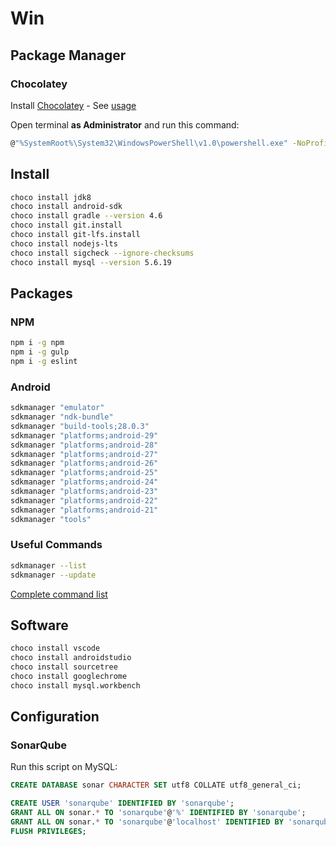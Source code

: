 # Win

## Package Manager

### Chocolatey

Install [Chocolatey](https://chocolatey.org/) - See [usage](https://chocolatey.org/docs/commandslist)

Open terminal **as Administrator** and run this command:

```bash
@"%SystemRoot%\System32\WindowsPowerShell\v1.0\powershell.exe" -NoProfile -InputFormat None -ExecutionPolicy Bypass -Command "iex ((New-Object System.Net.WebClient).DownloadString('https://chocolatey.org/install.ps1'))" && SET "PATH=%PATH%;%ALLUSERSPROFILE%\chocolatey\bin"
```

## Install

```bash
choco install jdk8
choco install android-sdk
choco install gradle --version 4.6
choco install git.install
choco install git-lfs.install
choco install nodejs-lts
choco install sigcheck --ignore-checksums
choco install mysql --version 5.6.19
```

## Packages

### NPM

```bash
npm i -g npm
npm i -g gulp
npm i -g eslint
```

### Android

```bash
sdkmanager "emulator"
sdkmanager "ndk-bundle"
sdkmanager "build-tools;28.0.3"
sdkmanager "platforms;android-29"
sdkmanager "platforms;android-28"
sdkmanager "platforms;android-27"
sdkmanager "platforms;android-26"
sdkmanager "platforms;android-25"
sdkmanager "platforms;android-24"
sdkmanager "platforms;android-23"
sdkmanager "platforms;android-22"
sdkmanager "platforms;android-21"
sdkmanager "tools"
```

### Useful Commands

```bash
sdkmanager --list
sdkmanager --update
```

[Complete command list](https://developer.android.com/studio/command-line/sdkmanager)

## Software

```bash
choco install vscode
choco install androidstudio
choco install sourcetree
choco install googlechrome
choco install mysql.workbench
```

## Configuration

### SonarQube

Run this script on MySQL:

```sql
CREATE DATABASE sonar CHARACTER SET utf8 COLLATE utf8_general_ci;

CREATE USER 'sonarqube' IDENTIFIED BY 'sonarqube';
GRANT ALL ON sonar.* TO 'sonarqube'@'%' IDENTIFIED BY 'sonarqube';
GRANT ALL ON sonar.* TO 'sonarqube'@'localhost' IDENTIFIED BY 'sonarqube';
FLUSH PRIVILEGES;
```
